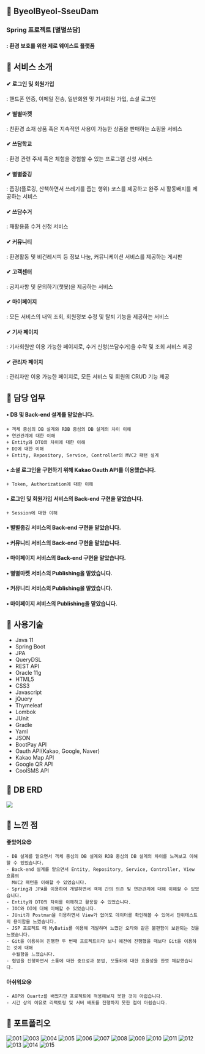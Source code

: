 ## 📌 ByeolByeol-SseuDam
### Spring 프로젝트 [별별쓰담]
#### : 환경 보호를 위한 제로 웨이스트 플랫폼  

## 📌 서비스 소개
#### ✔ 로그인 및 회원가입
  : 핸드폰 인증, 이메일 전송, 일반회원 및 기사회원 가입, 소셜 로그인
#### ✔ 별별마켓
  : 친환경 소재 상품 혹은 지속적인 사용이 가능한 상품을 판매하는 쇼핑몰 서비스
#### ✔ 쓰담학교
  : 환경 관련 주제 혹은 체험을 경험할 수 있는 프로그램 신청 서비스 
#### ✔ 별별줍깅
  : 줍깅(플로깅, 산책하면서 쓰레기를 줍는 행위) 코스를 제공하고 완주 시 활동배지를 제공하는 서비스
#### ✔ 쓰담수거
  : 재활용품 수거 신청 서비스
#### ✔ 커뮤니티
  : 환경활동 및 비건레시피 등 정보 나눔, 커뮤니케이션 서비스를 제공하는 게시판
#### ✔ 고객센터
  : 공지사항 및 문의하기(챗봇)을 제공하는 서비스
#### ✔ 마이페이지
  : 모든 서비스의 내역 조회, 회원정보 수정 및 탈퇴 기능을 제공하는 서비스
#### ✔ 기사 페이지
  : 기사회원만 이용 가능한 페이지로, 수거 신청(쓰담수거)을 수락 및 조회 서비스 제공
#### ✔ 관리자 페이지
  : 관리자만 이용 가능한 페이지로, 모든 서비스 및 회원의 CRUD 기능 제공


## 📌 담당 업무
#### •  DB 및 Back-end 설계를 맡았습니다.
    + 객체 중심의 DB 설계와 RDB 중심의 DB 설계의 차이 이해
    + 연관관계에 대한 이해
    + Entity와 DTO의 차이에 대한 이해
    + DI에 대한 이해
    + Entity, Repository, Service, Controller의 MVC2 패턴 설계
    
#### •  소셜 로그인을 구현하기 위해 Kakao Oauth API를 이용했습니다.
    + Token, Authorization에 대한 이해

#### •  로그인 및 회원가입 서비스의 Back-end 구현을 맡았습니다.
    + Session에 대한 이해

#### •  별별줍깅 서비스의 Back-end 구현을 맡았습니다.
    
#### •  커뮤니티 서비스의 Back-end 구현을 맡았습니다.

#### •  마이페이지 서비스의 Back-end 구현을 맡았습니다.

#### •  별별마켓 서비스의 Publishing을 맡았습니다.

#### •  커뮤니티 서비스의 Publishing을 맡았습니다.

#### •  마이페이지 서비스의 Publishing을 맡았습니다.



## 📌 사용기술
- Java 11
- Spring Boot
- JPA
- QueryDSL
- REST API
- Oracle 11g
- HTML5
- CSS3
- Javascript
- jQuery
- Thymeleaf
- Lombok
- JUnit
- Gradle
- Yaml
- JSON
- BootPay API
- Oauth API(Kakao, Google, Naver)
- Kakao Map API
- Google QR API
- CoolSMS API

## 📌 DB ERD
<img src="https://user-images.githubusercontent.com/114063255/209492093-2829b53d-54c9-45e3-8481-77771d261500.png" />

## 📌 느낀 점
#### 좋았어요😍
    - DB 설계를 맡으면서 객체 중심의 DB 설계와 RDB 중심의 DB 설계의 차이를 느껴보고 이해할 수 있었습니다.
    - Back-end 설계를 맡으면서 Entity, Repository, Service, Controller, View 흐름의
      MVC2 패턴을 이해할 수 있었습니다.
    - Spring과 JPA를 이용하여 개발하면서 객체 간의 의존 및 연관관계에 대해 이해할 수 있었습니다.
    - Entity와 DTO의 차이를 이해하고 활용할 수 있었습니다.
    - IOC와 DI에 대해 이해할 수 있었습니다.
    - JUnit과 Postman을 이용하면서 View가 없어도 데이터를 확인해볼 수 있어서 단위테스트의 용이함을 느꼈습니다.
    - JSP 프로젝트 때 MyBatis를 이용해 개발하며 느꼈던 오타와 같은 불편함이 보완되는 것을 느꼈습니다.
    - Git을 이용하여 진행한 두 번째 프로젝트이다 보니 예전에 진행했을 때보다 Git을 이용하는 것에 대해
      수월함을 느꼈습니다.
    - 협업을 진행하면서 소통에 대한 중요성과 분업, 모듈화에 대한 효율성을 한껏 체감했습니다.
    
#### 아쉬워요😢
    - AOP와 Quartz를 배웠지만 프로젝트에 적용해보지 못한 것이 아쉽습니다.
    - 시간 상의 이유로 리팩토링 및 서버 배포를 진행하지 못한 점이 아쉽습니다.

## 📌 포트폴리오
![001](https://user-images.githubusercontent.com/114063255/210164772-7902cada-d8b3-4878-b83c-77a9541d5b78.png)
![003](https://user-images.githubusercontent.com/114063255/210164773-7ff711de-31b0-4165-a4da-1294bd80c2e6.png)
![004](https://user-images.githubusercontent.com/114063255/210164774-a55b2680-78cd-4747-9fe8-a8c50db9a0a6.png)
![005](https://user-images.githubusercontent.com/114063255/210164775-d7d5bc49-e8e5-41db-8bbd-5628b7649b9f.png)
![006](https://user-images.githubusercontent.com/114063255/210164777-03f0bf9e-8542-4d9f-8058-d7520b16ebcb.png)
![007](https://user-images.githubusercontent.com/114063255/210164778-daf7378f-eb7a-4352-9d18-9d4e30dda429.png)
![008](https://user-images.githubusercontent.com/114063255/210164779-cd435e14-de9d-4539-a894-c77f0ad8d6f0.png)
![009](https://user-images.githubusercontent.com/114063255/210164783-0b434c8d-b578-4182-88df-f05b47186405.png)
![010](https://user-images.githubusercontent.com/114063255/210164785-df06bb6f-a807-4724-a1b0-d296f0aa7194.png)
![011](https://user-images.githubusercontent.com/114063255/210164789-bb0a0435-2c79-40e5-b5c3-55b6e3e10134.png)
![012](https://user-images.githubusercontent.com/114063255/210164790-d32cc0d7-2159-4a15-ab20-eb01f248479d.png)
![013](https://user-images.githubusercontent.com/114063255/210164792-41eaecc6-0d97-4465-b26a-33fc3d81fd13.png)
![014](https://user-images.githubusercontent.com/114063255/210164795-5dc94ed7-b02a-411e-80e6-5d430ffa045c.png)
![015](https://user-images.githubusercontent.com/114063255/210164796-78628a3c-8b66-49ff-a13a-a2d680b1a41a.png)


